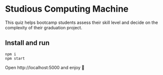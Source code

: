 # Studious Computing Machine

This quiz helps bootcamp students assess their skill level and decide on the complexity of their graduation project.

## Install and run

```
npm i
npm start
```

Open http://localhost:5000 and enjoy :tropical_drink:
